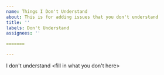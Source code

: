 ```yaml
---
name: Things I Don't Understand
about: This is for adding issues that you don't understand
title: ''
labels: Don't Understand
assignees: ''

=======

---
```


I don't understand <fill in what you don't here>

